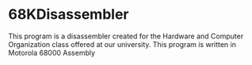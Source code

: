 # 68KDisassembler
This program is a disassembler created for the Hardware and Computer Organization class offered at our university. This program is written in Motorola 68000 Assembly 
